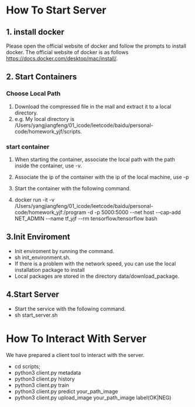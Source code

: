 # How To Start Server 
## 1. install docker 
Please open the official website of docker and follow the prompts to install docker.
The official website of docker is as follows https://docs.docker.com/desktop/mac/install/. 
## 2. Start Containers 
### Choose Local Path
1. Download the compressed file in the mail and extract it to a local directory.
2. e.g. My local directory is /Users/yangjiangfeng/01_icode/leetcode/baidu/personal-code/homework_yjf/scripts. 

### start container
1. When starting the container, associate the local path with the path inside the container, use -v.
2. Associate the ip of the container with the ip of the local machine, use -p
3. Start the container with the following command.

4. docker run -it -v /Users/yangjiangfeng/01_icode/leetcode/baidu/personal-code/homework_yjf:/program -d -p 5000:5000 --net host --cap-add NET_ADMIN --name tf_yjf --rm tensorflow/tensorflow bash 

## 3.Init Enviroment
- Init enviroment by running the command. 
- sh init_environment.sh.
- If there is a problem with the network speed, you can use the local installation package to install
- Local packages are stored in the directory data/download_package.

## 4.Start Server 
- Start the service with the following command. 
- sh start_server.sh


# How To Interact With Server 
We have prepared a client tool to interact with the server. 

- cd scripts;
- python3 client.py metadata
- python3 client.py history
- python3 client.py train
- python3 client.py predict  your_path_image
- python3 client.py upload_image your_path_image label(OK|NEG)



